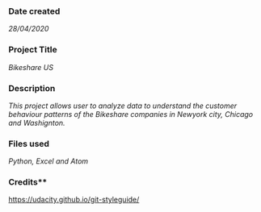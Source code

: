### Date created
 *28/04/2020*

### Project Title
*Bikeshare US*

### Description
*This project allows user to analyze data to understand the customer behaviour patterns of the Bikeshare companies in Newyork city, Chicago and Washignton.*

### Files used
*Python, Excel and Atom*

### Credits**
https://udacity.github.io/git-styleguide/
